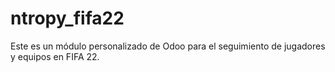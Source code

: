 # ntropy_fifa22
Este es un módulo personalizado de Odoo para el seguimiento de jugadores y equipos en FIFA 22.

